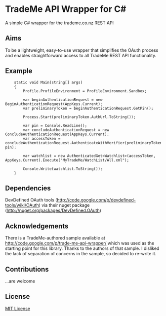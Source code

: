 TradeMe API Wrapper for C#
=============

A simple C# wrapper for the trademe.co.nz REST API

Aims
-------
To be a lightweight, easy-to-use wrapper that simplifies the OAuth process and enables straightforward access to all TradeMe REST API functionality.

Example
--------
		static void Main(string[] args)
        {
            Profile.ProfileEnvironment = ProfileEnvironment.Sandbox;

            var beginAuthenticationRequest = new BeginAuthenticationRequest(AppKeys.Current);
            var preliminaryToken = beginAuthenticationRequest.GetPin();

            Process.Start(preliminaryToken.AuthUrl.ToString());

            var pin = Console.ReadLine();
            var concludeAuthenticationRequest = new ConcludeAuthenticationRequest(AppKeys.Current);
            var accessToken = concludeAuthenticationRequest.AuthenticateWithVerifier(preliminaryToken, pin);

            var watchlist = new AuthenticatedGet<Watchlist>(accessToken, AppKeys.Current).Execute("MyTradeMe/WatchList/All.xml");

            Console.Write(watchlist.ToString());
        }

Dependencies
-------------
DevDefined OAuth tools (http://code.google.com/p/devdefined-tools/wiki/OAuth) via their nuget package (http://nuget.org/packages/DevDefined.OAuth)

Acknowledgements
---------------
There is a TradeMe-authored sample available at http://code.google.com/p/trade-me-api-wrapper/ which was used as the starting point for this library.  Thanks to the authors of that sample.
I disliked the lack of separation of concerns in the sample, so decided to re-write it.

Contributions
------------
...are welcome

License
-------
[MIT License](http://opensource.org/licenses/mit-license.php)